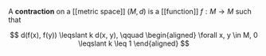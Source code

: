A **contraction** on a [[metric space]] $(M, d)$ is a [[function]] $f: M \to M$ such that

$$
d(f(x), f(y)) \leqslant k d(x, y), \qquad \begin{aligned} \forall x, y \in M, 0 \leqslant k \leq 1 \end{aligned}
$$